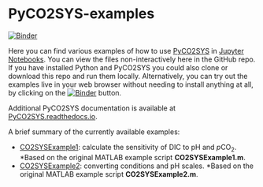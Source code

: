 # PyCO2SYS-examples

[![Binder](https://mybinder.org/badge_logo.svg)](https://mybinder.org/v2/gh/mvdh7/PyCO2SYS-examples/master)

Here you can find various examples of how to use [PyCO2SYS](https://github.com/mvdh7/PyCO2SYS) in [Jupyter Notebooks](https://jupyter-notebook.readthedocs.io/en/stable/notebook.html).  You can view the files non-interactively here in the GitHub repo.  If you have installed Python and PyCO2SYS you could also clone or download this repo and run them locally.  Alternatively, you can try out the examples live in your web browser without needing to install anything at all, by clicking on the [![Binder](https://mybinder.org/badge_logo.svg)](https://mybinder.org/v2/gh/mvdh7/PyCO2SYS-examples/master) button.

Additional PyCO2SYS documentation is available at [PyCO2SYS.readthedocs.io](https://pyco2sys.readthedocs.io).

A brief summary of the currently available examples:

  * [CO2SYSExample1](CO2SYSExample1.ipynb): calculate the sensitivity of DIC to pH and *p*CO<sub>2</sub>.  *Based on the original MATLAB example script **CO2SYSExample1.m**.
  * [CO2SYSExample2](CO2SYSExample2.ipynb): converting conditions and pH scales.  *Based on the original MATLAB example script **CO2SYSExample2.m**.
